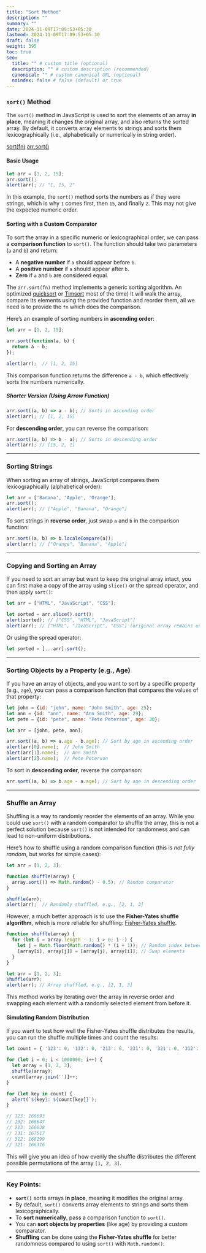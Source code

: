 ```yaml
---
title: "Sort Method"
description: ""
summary: ""
date: 2024-11-09T17:09:53+05:30
lastmod: 2024-11-09T17:09:53+05:30
draft: false
weight: 395
toc: true
seo:
  title: "" # custom title (optional)
  description: "" # custom description (recommended)
  canonical: "" # custom canonical URL (optional)
  noindex: false # false (default) or true
---
```


### `sort()` Method

The `sort()` method in JavaScript is used to sort the elements of an array **in place**, meaning it changes the original array, and also returns the sorted array. By default, it converts array elements to strings and sorts them lexicographically (i.e., alphabetically or numerically in string order).

[sort(fn)](https://javascript.info/array-methods#sort-fn)
[arr.sort()](https://developer.mozilla.org/en-US/docs/Web/JavaScript/Reference/Global_Objects/Array/sort)

#### Basic Usage

```js
let arr = [1, 2, 15];
arr.sort();
alert(arr); // "1, 15, 2"
```

In this example, the `sort()` method sorts the numbers as if they were strings, which is why `1` comes first, then `15`, and finally `2`. This may not give the expected numeric order.

#### Sorting with a Custom Comparator

To sort the array in a specific numeric or lexicographical order, we can pass a **comparison function** to `sort()`. The function should take two parameters (`a` and `b`) and return:

- A **negative number** if `a` should appear before `b`.
- A **positive number** if `a` should appear after `b`.
- **Zero** if `a` and `b` are considered equal.


The `arr.sort(fn)` method implements a generic sorting algorithm. An optimized [quicksort](https://en.wikipedia.org/wiki/Quicksort) or [Timsort](https://en.wikipedia.org/wiki/Timsort) most of the time) It will walk the array, compare its elements using the provided function and reorder them, all we need is to provide the `fn` which does the comparison.

Here’s an example of sorting numbers in **ascending order**:

```js
let arr = [1, 2, 15];

arr.sort(function(a, b) {
  return a - b;
});

alert(arr);  // [1, 2, 15]
```

This comparison function returns the difference `a - b`, which effectively sorts the numbers numerically.

##### Shorter Version (Using Arrow Function)

```js
arr.sort((a, b) => a - b); // Sorts in ascending order
alert(arr); // [1, 2, 15]
```

For **descending order**, you can reverse the comparison:

```js
arr.sort((a, b) => b - a); // Sorts in descending order
alert(arr); // [15, 2, 1]
```

---

### Sorting Strings

When sorting an array of strings, JavaScript compares them lexicographically (alphabetical order):

```js
let arr = ['Banana', 'Apple', 'Orange'];
arr.sort();
alert(arr); // ["Apple", "Banana", "Orange"]
```

To sort strings in **reverse order**, just swap `a` and `b` in the comparison function:

```js
arr.sort((a, b) => b.localeCompare(a));
alert(arr); // ["Orange", "Banana", "Apple"]
```

---

### Copying and Sorting an Array

If you need to sort an array but want to keep the original array intact, you can first make a copy of the array using `slice()` or the spread operator, and then apply `sort()`:

```js
let arr = ["HTML", "JavaScript", "CSS"];

let sorted = arr.slice().sort();
alert(sorted); // ["CSS", "HTML", "JavaScript"]
alert(arr); // ["HTML", "JavaScript", "CSS"] (original array remains unchanged)
```

Or using the spread operator:

```js
let sorted = [...arr].sort();
```

---

### Sorting Objects by a Property (e.g., Age)

If you have an array of objects, and you want to sort by a specific property (e.g., `age`), you can pass a comparison function that compares the values of that property:

```js
let john = {id: "john", name: "John Smith", age: 25};
let ann = {id: "ann", name: "Ann Smith", age: 29};
let pete = {id: "pete", name: "Pete Peterson", age: 30};

let arr = [john, pete, ann];

arr.sort((a, b) => a.age - b.age); // Sort by age in ascending order
alert(arr[0].name);  // John Smith
alert(arr[1].name);  // Ann Smith
alert(arr[2].name);  // Pete Peterson
```

To sort in **descending order**, reverse the comparison:

```js
arr.sort((a, b) => b.age - a.age); // Sort by age in descending order
```

---

### Shuffle an Array

Shuffling is a way to randomly reorder the elements of an array. While you could use `sort()` with a random comparator to shuffle the array, this is not a perfect solution because `sort()` is not intended for randomness and can lead to non-uniform distributions.

Here’s how to shuffle using a random comparison function (this is *not fully random*, but works for simple cases):

```js
let arr = [1, 2, 3];

function shuffle(array) {
  array.sort(() => Math.random() - 0.5); // Random comparator
}

shuffle(arr);
alert(arr);  // Randomly shuffled, e.g., [2, 1, 3]
```

However, a much better approach is to use the **Fisher-Yates shuffle algorithm**, which is more reliable for shuffling:
[Fisher-Yates shuffle](https://en.wikipedia.org/wiki/Fisher%E2%80%93Yates_shuffle).
```js
function shuffle(array) {
  for (let i = array.length - 1; i > 0; i--) {
    let j = Math.floor(Math.random() * (i + 1)); // Random index between 0 and i
    [array[i], array[j]] = [array[j], array[i]]; // Swap elements
  }
}

let arr = [1, 2, 3];
shuffle(arr);
alert(arr); // Array shuffled, e.g., [2, 1, 3]
```

This method works by iterating over the array in reverse order and swapping each element with a randomly selected element from before it.

#### Simulating Random Distribution

If you want to test how well the Fisher-Yates shuffle distributes the results, you can run the shuffle multiple times and count the results:

```js
let count = { '123': 0, '132': 0, '213': 0, '231': 0, '321': 0, '312': 0 };

for (let i = 0; i < 1000000; i++) {
  let array = [1, 2, 3];
  shuffle(array);
  count[array.join('')]++;
}

for (let key in count) {
  alert(`${key}: ${count[key]}`);
}

// 123: 166693
// 132: 166647
// 213: 166628
// 231: 167517
// 312: 166199
// 321: 166316
```

This will give you an idea of how evenly the shuffle distributes the different possible permutations of the array `[1, 2, 3]`.

---

### Key Points:

- **`sort()`** sorts arrays **in place**, meaning it modifies the original array.
- By default, `sort()` converts array elements to strings and sorts them lexicographically.
- To **sort numerically**, pass a comparison function to `sort()`.
- You can **sort objects by properties** (like age) by providing a custom comparator.
- **Shuffling** can be done using the **Fisher-Yates shuffle** for better randomness compared to using `sort()` with `Math.random()`.

